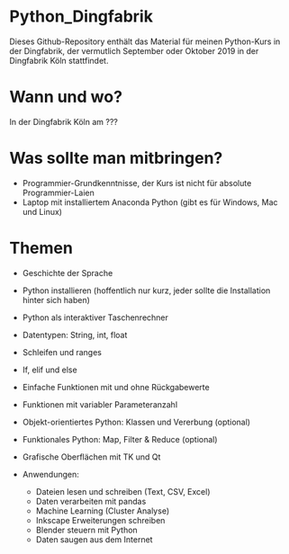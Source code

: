 # Python_Dingfabrik

Dieses Github-Repository enthält das Material für meinen Python-Kurs in der Dingfabrik, der vermutlich September oder Oktober 2019 in der Dingfabrik Köln stattfindet.

# Wann und wo?

In der Dingfabrik Köln am ???

# Was sollte man mitbringen?

* Programmier-Grundkenntnisse, der Kurs ist nicht für absolute Programmier-Laien
* Laptop mit installiertem Anaconda Python (gibt es für Windows, Mac und Linux)

# Themen

* Geschichte der Sprache
* Python installieren (hoffentlich nur kurz, jeder sollte die Installation hinter sich haben)
* Python als interaktiver Taschenrechner
* Datentypen: String, int, float
* Schleifen und ranges
* If, elif und else
* Einfache Funktionen mit und ohne Rückgabewerte
* Funktionen mit variabler Parameteranzahl
* Objekt-orientiertes Python: Klassen und Vererbung (optional)
* Funktionales Python: Map, Filter & Reduce (optional)
* Grafische Oberflächen mit TK und Qt 
* Anwendungen:

   * Dateien lesen und schreiben (Text, CSV, Excel)
   * Daten verarbeiten mit pandas
   * Machine Learning (Cluster Analyse)
   * Inkscape Erweiterungen schreiben
   * Blender steuern mit Python
   * Daten saugen aus dem Internet


